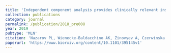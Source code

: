 ```yaml
---
title: 'Independent component analysis provides clinically relevant insights into the biology of melanoma patients'
collection: publications
category: journal
permalink: /publication/2018_pre008
year: 2019
pubtype: 'MLN'
citation: 'Nazarov PL, Wienecke-Baldacchino AK, Zinovyev A, Czerwinska U, Muller A, Nashan D, Dittmar G, Azuaje F, Kreis S. <a href="https://www.biorxiv.org/content/10.1101/395145v1">Independent component analysis provides clinically relevant insights into the biology of melanoma patients</a>. 2019. BMC Medical Genomics, in press'
paperurl: 'https://www.biorxiv.org/content/10.1101/395145v1'
---
```

